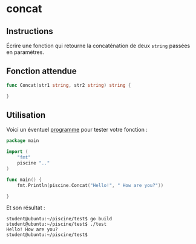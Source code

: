 # concat

## Instructions

Écrire une fonction qui retourne la concaténation de deux `string` passées en paramètres.

## Fonction attendue

```go
func Concat(str1 string, str2 string) string {

}
```

## Utilisation

Voici un éventuel [programme](TODO-LINK) pour tester votre fonction :

```go
package main

import (
	"fmt"
	piscine ".."
)

func main() {
	fmt.Println(piscine.Concat("Hello!", " How are you?"))

}
```

Et son résultat :

```console
student@ubuntu:~/piscine/test$ go build
student@ubuntu:~/piscine/test$ ./test
Hello! How are you?
student@ubuntu:~/piscine/test$
```
